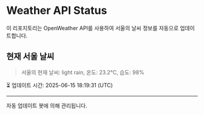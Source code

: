 
# Weather API Status

이 리포지토리는 OpenWeather API를 사용하여 서울의 날씨 정보를 자동으로 업데이트합니다.

## 현재 서울 날씨
> 서울의 현재 날씨: light rain, 온도: 23.2°C, 습도: 98%

⏳ 업데이트 시간: 2025-06-15 18:19:31 (UTC)

---
자동 업데이트 봇에 의해 관리됩니다.
